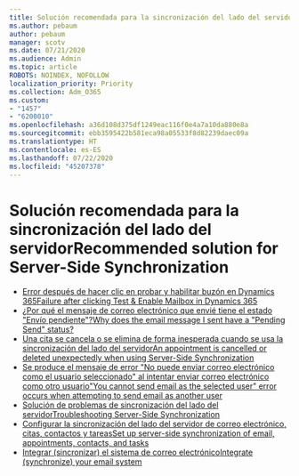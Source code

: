 ```yaml
---
title: Solución recomendada para la sincronización del lado del servidor
ms.author: pebaum
author: pebaum
manager: scotv
ms.date: 07/21/2020
ms.audience: Admin
ms.topic: article
ROBOTS: NOINDEX, NOFOLLOW
localization_priority: Priority
ms.collection: Adm_O365
ms.custom:
- "1457"
- "6200010"
ms.openlocfilehash: a36d108d375df1249eac116f0e4a7a10da880e8a
ms.sourcegitcommit: ebb3595422b581eca98a05533f8d82239daec09a
ms.translationtype: HT
ms.contentlocale: es-ES
ms.lasthandoff: 07/22/2020
ms.locfileid: "45207378"
---
```

# <a name="recommended-solution-for-server-side-synchronization"></a><span data-ttu-id="fc477-102">Solución recomendada para la sincronización del lado del servidor</span><span class="sxs-lookup"><span data-stu-id="fc477-102">Recommended solution for Server-Side Synchronization</span></span>

- [<span data-ttu-id="fc477-103">Error después de hacer clic en probar y habilitar buzón en Dynamics 365</span><span class="sxs-lookup"><span data-stu-id="fc477-103">Failure after clicking Test & Enable Mailbox in Dynamics 365</span></span>](https://go.microsoft.com/fwlink/p/?linkid=2007026)
- [<span data-ttu-id="fc477-104">¿Por qué el mensaje de correo electrónico que envié tiene el estado "Envío pendiente"?</span><span class="sxs-lookup"><span data-stu-id="fc477-104">Why does the email message I sent have a "Pending Send" status?</span></span>](https://go.microsoft.com/fwlink/p/?linkid=859627)
- [<span data-ttu-id="fc477-105">Una cita se cancela o se elimina de forma inesperada cuando se usa la sincronización del lado del servidor</span><span class="sxs-lookup"><span data-stu-id="fc477-105">An appointment is cancelled or deleted unexpectedly when using Server-Side Synchronization</span></span>](https://go.microsoft.com/fwlink/p/?linkid=2007027)
- [<span data-ttu-id="fc477-106">Se produce el mensaje de error "No puede enviar correo electrónico como el usuario seleccionado" al intentar enviar correo electrónico como otro usuario</span><span class="sxs-lookup"><span data-stu-id="fc477-106">"You cannot send email as the selected user" error occurs when attempting to send email as another user</span></span>](https://go.microsoft.com/fwlink/p/?linkid=2007131)
- [<span data-ttu-id="fc477-107">Solución de problemas de sincronización del lado del servidor</span><span class="sxs-lookup"><span data-stu-id="fc477-107">Troubleshooting Server-Side Synchronization</span></span>](https://go.microsoft.com/fwlink/p/?linkid=2007132)
- [<span data-ttu-id="fc477-108">Configurar la sincronización del lado del servidor de correo electrónico, citas, contactos y tareas</span><span class="sxs-lookup"><span data-stu-id="fc477-108">Set up server-side synchronization of email, appointments, contacts, and tasks</span></span>](https://go.microsoft.com/fwlink/p/?linkid=534983)
- [<span data-ttu-id="fc477-109">Integrar (sincronizar) el sistema de correo electrónico</span><span class="sxs-lookup"><span data-stu-id="fc477-109">Integrate (synchronize) your email system</span></span>](https://go.microsoft.com/fwlink/p/?linkid=851471)